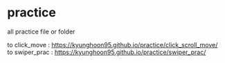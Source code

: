 # practice
all practice file or folder

to click_move :  https://kyunghoon95.github.io/practice/click_scroll_move/  <br>
to swiper_prac :  https://kyunghoon95.github.io/practice/swiper_prac/
